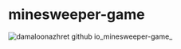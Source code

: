 # minesweeper-game
![damaloonazhret github io_minesweeper-game_](https://github.com/damaloonazhret/minesweeper-game/assets/84859209/3225245c-ac1f-4d77-a94c-0480805a05b1)
